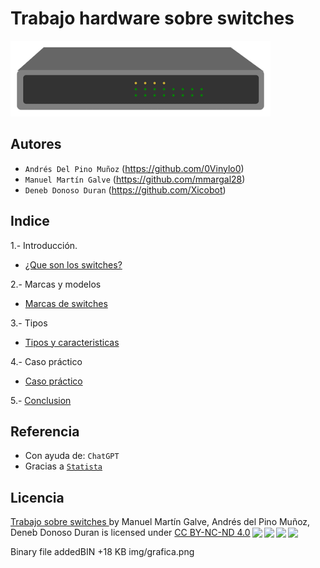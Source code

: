 # Trabajo hardware sobre switches

![img1](img/img1.png)
## Autores

- `Andrés Del Pino Muñoz` (https://github.com/0Vinylo0)
- `Manuel Martín Galve` (https://github.com/mmargal28)
- `Deneb Donoso Duran` (https://github.com/Xicobot)

## Indice

1.- Introducción.

   - [¿Que son los switches?](/Documentos/introducion.md)

2.- Marcas y modelos

  - [Marcas de switches](/Documentos/marcas.md)

3.- Tipos

   - [Tipos y caracteristicas](/Documentos/caracteristicas.md)

4.- Caso práctico

   - [Caso práctico](/Documentos/practico.md)

5.- [Conclusion](/Documentos/conclusion.md) 
## Referencia

- Con ayuda de: `ChatGPT` 
- Gracias a [`Statista`](https://es.statista.com/)



## Licencia

<p xmlns:cc="http://creativecommons.org/ns#" xmlns:dct="http://purl.org/dc/terms/"><a property="dct:title" rel="cc:attributionURL" href="https://github.com/mmargal28/Trabajo-hardware-sobre-switches">Trabajo sobre switches </a> by <span property="cc:attributionName"> Manuel Martín Galve, Andrés del Pino Muñoz, Deneb Donoso Duran</span> is licensed under <a href="http://creativecommons.org/licenses/by-nc-nd/4.0/?ref=chooser-v1" target="_blank" rel="license noopener noreferrer" style="display:inline-block;">CC BY-NC-ND 4.0<img style="height:22px!important;margin-left:3px;vertical-align:text-bottom;" src="https://mirrors.creativecommons.org/presskit/icons/cc.svg?ref=chooser-v1"><img style="height:22px!important;margin-left:3px;vertical-align:text-bottom;" src="https://mirrors.creativecommons.org/presskit/icons/by.svg?ref=chooser-v1"><img style="height:22px!important;margin-left:3px;vertical-align:text-bottom;" src="https://mirrors.creativecommons.org/presskit/icons/nc.svg?ref=chooser-v1"><img style="height:22px!important;margin-left:3px;vertical-align:text-bottom;" src="https://mirrors.creativecommons.org/presskit/icons/nd.svg?ref=chooser-v1"></a></p>
 Binary file addedBIN +18 KB 
img/grafica.png
